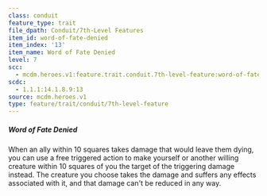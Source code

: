 ```yaml
---
class: conduit
feature_type: trait
file_dpath: Conduit/7th-Level Features
item_id: word-of-fate-denied
item_index: '13'
item_name: Word of Fate Denied
level: 7
scc:
  - mcdm.heroes.v1:feature.trait.conduit.7th-level-feature:word-of-fate-denied
scdc:
  - 1.1.1:14.1.8.9:13
source: mcdm.heroes.v1
type: feature/trait/conduit/7th-level-feature
---
```


##### Word of Fate Denied

When an ally within 10 squares takes damage that would leave them dying, you can use a free triggered action to make yourself or another willing creature within 10 squares of you the target of the triggering damage instead. The creature you choose takes the damage and suffers any effects associated with it, and that damage can't be reduced in any way.
